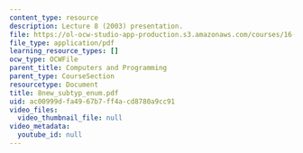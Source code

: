 ```yaml
---
content_type: resource
description: Lecture 8 (2003) presentation.
file: https://ol-ocw-studio-app-production.s3.amazonaws.com/courses/16-01-unified-engineering-i-ii-iii-iv-fall-2005-spring-2006/ac00999dfa4967b7ff4acd8780a9cc91_8new_subtyp_enum.pdf
file_type: application/pdf
learning_resource_types: []
ocw_type: OCWFile
parent_title: Computers and Programming
parent_type: CourseSection
resourcetype: Document
title: 8new_subtyp_enum.pdf
uid: ac00999d-fa49-67b7-ff4a-cd8780a9cc91
video_files:
  video_thumbnail_file: null
video_metadata:
  youtube_id: null
---
```

